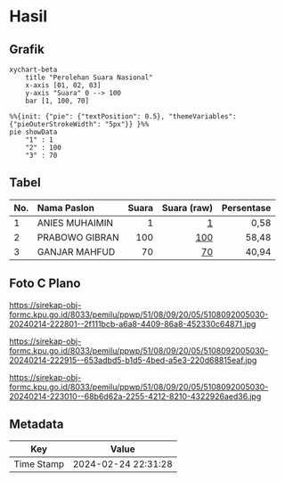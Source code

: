 # Hasil

## Grafik

```mermaid
xychart-beta
    title "Perolehan Suara Nasional"
    x-axis [01, 02, 03]
    y-axis "Suara" 0 --> 100
    bar [1, 100, 70]
```

```mermaid
%%{init: {"pie": {"textPosition": 0.5}, "themeVariables": {"pieOuterStrokeWidth": "5px"}} }%%
pie showData
    "1" : 1
    "2" : 100
    "3" : 70
```

## Tabel

| No. | Nama Paslon    | Suara | Suara (raw) | Persentase |
|:--- |:-------------- | -----:| -----------:| ----------:|
| 1   | ANIES MUHAIMIN | 1     | [1][p-1]    | 0,58       |
| 2   | PRABOWO GIBRAN | 100   | [100][p-2]  | 58,48      |
| 3   | GANJAR MAHFUD  | 70    | [70][p-3]   | 40,94      |


[p-1]: https://github.com/gigit-pemilu/pemilu-2024/blob/main/pilpres/hitung-suara/sub/51-bali/sub/08-buleleng/sub/09-tejakula/sub/2005-bondalem/sub/030-tps/sub/paslon-1.txt
[p-2]: https://github.com/gigit-pemilu/pemilu-2024/blob/main/pilpres/hitung-suara/sub/51-bali/sub/08-buleleng/sub/09-tejakula/sub/2005-bondalem/sub/030-tps/sub/paslon-2.txt
[p-3]: https://github.com/gigit-pemilu/pemilu-2024/blob/main/pilpres/hitung-suara/sub/51-bali/sub/08-buleleng/sub/09-tejakula/sub/2005-bondalem/sub/030-tps/sub/paslon-3.txt

## Foto C Plano

https://sirekap-obj-formc.kpu.go.id/8033/pemilu/ppwp/51/08/09/20/05/5108092005030-20240214-222801--2f111bcb-a6a8-4409-86a8-452330c64871.jpg

https://sirekap-obj-formc.kpu.go.id/8033/pemilu/ppwp/51/08/09/20/05/5108092005030-20240214-222915--653adbd5-b1d5-4bed-a5e3-220d68815eaf.jpg

https://sirekap-obj-formc.kpu.go.id/8033/pemilu/ppwp/51/08/09/20/05/5108092005030-20240214-223010--68b6d62a-2255-4212-8210-4322926aed36.jpg


## Metadata

| Key        | Value               |
| ---------- | ------------------- |
| Time Stamp | 2024-02-24 22:31:28 |




